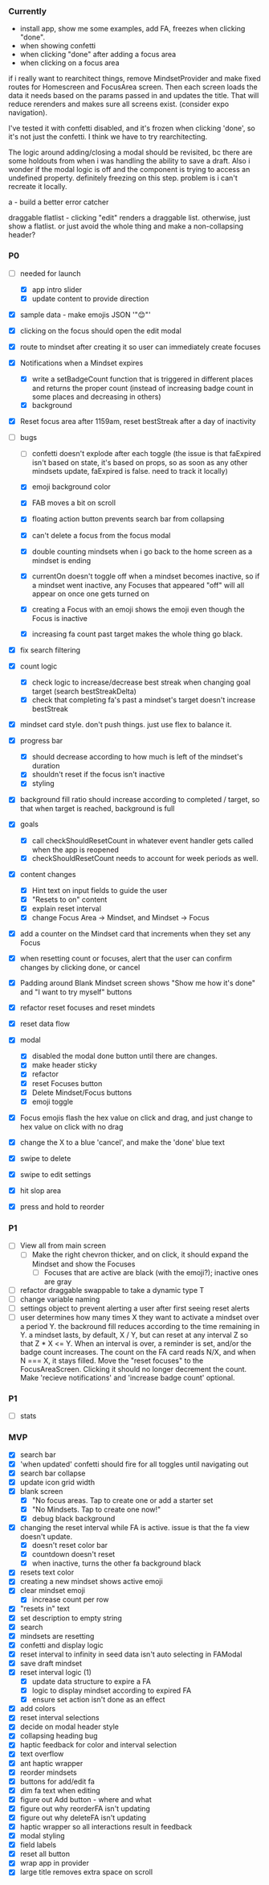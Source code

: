 ### Currently

- install app, show me some examples, add FA, freezes when clicking "done".
- when showing confetti
- when clicking "done" after adding a focus area
- when clicking on a focus area

if i really want to rearchitect things, remove MindsetProvider and make fixed routes for Homescreen and FocusArea screen. Then each screen loads the data it needs based on the params passed in and updates the title. That will reduce rerenders and makes sure all screens exist. (consider expo navigation).

I've tested it with confetti disabled, and it's frozen when clicking 'done', so it's not just the confetti. I think we have to try rearchitecting.

The logic around adding/closing a modal should be revisited, bc there are some holdouts from when i was handling the ability to save a draft. Also i wonder if the modal logic is off and the component is trying to access an undefined property. definitely freezing on this step. problem is i can't recreate it locally.

a - build a better error catcher

draggable flatlist - clicking "edit" renders a draggable list. otherwise, just show a flatlist. or just avoid the whole thing and make a non-collapsing header?

### P0

- [ ] needed for launch

  - [x] app intro slider
  - [x] update content to provide direction

- [x] sample data - make emojis JSON '"😊"'
- [x] clicking on the focus should open the edit modal
- [x] route to mindset after creating it so user can immediately create focuses
- [x] Notifications when a Mindset expires

  - [x] write a setBadgeCount function that is triggered in different places and returns the proper count (instead of increasing badge count in some places and decreasing in others)
  - [x] background

- [x] Reset focus area after 1159am, reset bestStreak after a day of inactivity

- [ ] bugs

  - [ ] confetti doesn't explode after each toggle (the issue is that faExpired isn't based on state, it's based on props, so as soon as any other mindsets update, faExpired is false. need to track it locally)
  - [x] emoji background color
  - [x] FAB moves a bit on scroll

  - [x] floating action button prevents search bar from collapsing
  - [x] can't delete a focus from the focus modal
  - [x] double counting mindsets when i go back to the home screen as a mindset is ending
  - [x] currentOn doesn't toggle off when a mindset becomes inactive, so if a mindset went inactive, any Focuses that appeared "off" will all appear on once one gets turned on
  - [x] creating a Focus with an emoji shows the emoji even though the Focus is inactive
  - [x] increasing fa count past target makes the whole thing go black.

- [x] fix search filtering
- [x] count logic

  - [x] check logic to increase/decrease best streak when changing goal target (search bestStreakDelta)
  - [x] check that completing fa's past a mindset's target doesn't increase bestStreak

- [x] mindset card style. don't push things. just use flex to balance it.
- [x] progress bar

  - [x] should decrease according to how much is left of the mindset's duration
  - [x] shouldn't reset if the focus isn't inactive
  - [x] styling

- [x] background fill ratio should increase according to completed / target, so that when target is reached, background is full
- [x] goals

  - [x] call checkShouldResetCount in whatever event handler gets called when the app is reopened
  - [x] checkShouldResetCount needs to account for week periods as well.

- [x] content changes

  - [x] Hint text on input fields to guide the user
  - [x] "Resets to on" content
  - [x] explain reset interval
  - [x] change Focus Area -> Mindset, and Mindset -> Focus

- [x] add a counter on the Mindset card that increments when they set any Focus
- [x] when resetting count or focuses, alert that the user can confirm changes by clicking done, or cancel
- [x] Padding around Blank Mindset screen shows "Show me how it's done" and "I want to try myself" buttons
- [x] refactor reset focuses and reset mindets
- [x] reset data flow
- [x] modal
  - [x] disabled the modal done button until there are changes.
  - [x] make header sticky
  - [x] refactor
  - [x] reset Focuses button
  - [x] Delete Mindset/Focus buttons
  - [x] emoji toggle
- [x] Focus emojis flash the hex value on click and drag, and just change to hex value on click with no drag
- [x] change the X to a blue 'cancel', and make the 'done' blue text
- [x] swipe to delete
- [x] swipe to edit settings
- [x] hit slop area
- [x] press and hold to reorder

### P1

- [ ] View all from main screen
  - [ ] Make the right chevron thicker, and on click, it should expand the Mindset and show the Focuses
    - [ ] Focuses that are active are black (with the emoji?); inactive ones are gray
- [ ] refactor draggable swappable to take a dynamic type T
- [ ] change variable naming
- [ ] settings object to prevent alerting a user after first seeing reset alerts
- [ ] user determines how many times X they want to activate a mindset over a period Y. the backround fill reduces according to the time remaining in Y. a mindset lasts, by default, X / Y, but can reset at any interval Z so that Z \* X <= Y. When an interval is over, a reminder is set, and/or the badge count increases. The count on the FA card reads N/X, and when N === X, it stays filled. Move the "reset focuses" to the FocusAreaScreen. Clicking it should no longer decrement the count. Make 'recieve notifications' and 'increase badge count' optional.

### P1

- [ ] stats

### MVP

- [x] search bar
- [x] 'when updated' confetti should fire for all toggles until navigating out
- [x] search bar collapse
- [x] update icon grid width
- [x] blank screen
  - [x] "No focus areas. Tap to create one or add a starter set
  - [x] "No Mindsets. Tap to create one now!"
  - [x] debug black background
- [x] changing the reset interval while FA is active. issue is that the fa view doesn't update.
  - [x] doesn't reset color bar
  - [x] countdown doesn't reset
  - [x] when inactive, turns the other fa background black
- [x] resets text color
- [x] creating a new mindset shows active emoji
- [x] clear mindset emoji
  - [x] increase count per row
- [x] "resets in" text
- [x] set description to empty string
- [x] search
- [x] mindsets are resetting
- [x] confetti and display logic
- [x] reset interval to infinity in seed data isn't auto selecting in FAModal
- [x] save draft mindset
- [x] reset interval logic (1)
  - [x] update data structure to expire a FA
  - [x] logic to display mindset according to expired FA
  - [x] ensure set action isn't done as an effect
- [x] add colors
- [x] reset interval selections
- [x] decide on modal header style
- [x] collapsing heading bug
- [x] haptic feedback for color and interval selection
- [x] text overflow
- [x] ant haptic wrapper
- [x] reorder mindsets
- [x] buttons for add/edit fa
- [x] dim fa text when editing
- [x] figure out Add button - where and what
- [x] figure out why reorderFA isn't updating
- [x] figure out why deleteFA isn't updating
- [x] haptic wrapper so all interactions result in feedback
- [x] modal styling
- [x] field labels
- [x] reset all button
- [x] wrap app in provider
- [x] large title removes extra space on scroll
